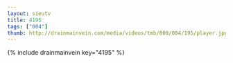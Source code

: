 ```yaml
--- 
layout: sieutv
title: 4195
tags: ["004"]
thumb: http://drainmainvein.com/media/videos/tmb/000/004/195/player.jpg
---
```

{% include drainmainvein key="4195" %} 
